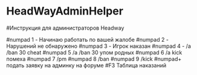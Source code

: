 # HeadWayAdminHelper

#Инструкция для администраторов Headway

#numpad 1 - Начинаю работать по вашей жалобе
#numpad 2 - Нарушений не обнаружено
#numpad 3 - Игрок наказан
#numpad 4 - /a /ban 30 cheat
#numpad 5 /a /ban 30 упом родных
#numpad 6 /a kick помеха
#numpad 7 /pm
#numpad 8 /ban
#numpad 9 /kick
#numpad+ подать заявку на админку на форуме
#F3 Таблица наказаний
